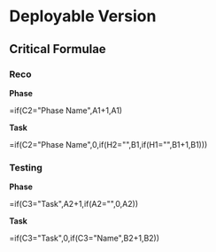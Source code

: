# Deployable Version


## Critical Formulae

### Reco

__Phase__ 

=if(C2="Phase Name",A1+1,A1)

__Task__

=if(C2="Phase Name",0,if(H2="",B1,if(H1="",B1+1,B1)))

### Testing

__Phase__

=if(C3="Task",A2+1,if(A2="",0,A2))

__Task__

=if(C3="Task",0,if(C3="Name",B2+1,B2))